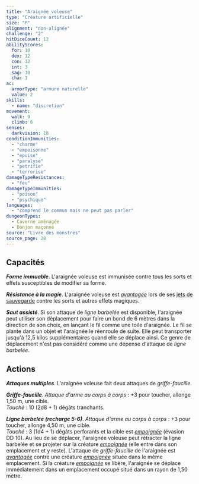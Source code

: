 ```yaml
---
title: "Araignée voleuse"
type: "Créature artificielle"
size: "P"
alignment: "non-alignée"
challenge: "2"
hitDiceCount: 12
abilityScores:
  for: 10
  dex: 12
  con: 12
  int: 3
  sag: 10
  cha: 1
ac: 
  armorType: "armure naturelle"
  value: 2
skills: 
  - name: "discretion"
movement: 
  walk: 9
  climb: 6
senses: 
  darkvision: 18
conditionImmunities: 
  - "charme"
  - "empoisonne"
  - "epuise"
  - "paralyse"
  - "petrifie"
  - "terrorise"
damageTypeResistances: 
  - "feu"
damageTypeImmunities: 
  - "poison"
  - "psychique"
languages: 
  - "comprend le commun mais ne peut pas parler"
dungeonTypes:
  - Caverne aménagée
  - Donjon maçonné
source: "Livre des monstres"
source_page: 28
---
```

## Capacités
_**Forme immuable**_. L'araignée voleuse est immunisée contre tous les sorts et effets susceptibles de modifier sa forme.

_**Résistance à la magie**_. L'araignée voleuse est [_avantagée_](/utiliser-les-caracteristiques/#avantage-et-desavantage) lors de ses [jets de sauvegarde](/utiliser-les-caracteristiques/#jets-de-sauvegarde) contre les sorts et autres effets magiques.

_**Saut assisté**_. Si son attaque de _ligne barbelée_ est disponible, l'araignée peut utiliser son déplacement pour faire un bond de 6 mètres dans la direction de son choix, en lançant le fil comme une toile d'araignée. Le fil se plante dans un objet et l'araignée le réenroule de suite. Elle peut transporter jusqu'à 12,5 kilos supplémentaires quand elle se déplace ainsi. Ce genre de déplacement n'est pas considéré comme une dépense d'attaque de _ligne barbelée_.

## Actions
_**Attaques multiples**_. L'araignée voleuse fait deux attaques de _griffe-faucille_.

_**Griffe-faucille**_. _Attaque d'arme au corps à corps_ : +3 pour toucher, allonge 1,50 m, une cible.  
_Touché_ : 10 (2d8 + 1) dégâts tranchants.

_**Ligne barbelée (recharge 5-6)**_. _Attaque d'arme au corps à corps_ : +3 pour toucher, allonge 4,50 m, une cible.  
_Touché_ : 3 (1d4 + 1) dégâts perforants et la cible est [_empoignée_](/gerer-la-sante-du-personnage/#empoigne) (évasion DD 10). Au lieu de se déplacer, l'araignée voleuse peut rétracter la ligne barbelée et se projeter sur la créature [_empoignée_](/gerer-la-sante-du-personnage/#empoigne) (elle entre dans son emplacement et y reste). L'attaque de _griffe-faucille_ de l'araignée est [_avantagée_](/utiliser-les-caracteristiques/#avantage-et-desavantage) contre une créature [_empoignée_](/gerer-la-sante-du-personnage/#empoigne) située dans le même emplacement. Si la créature [_empoignée_](/gerer-la-sante-du-personnage/#empoigne) se libère, l'araignée se déplace immédiatement dans un emplacement occupé situé dans un rayon de 1,50 mètre.
